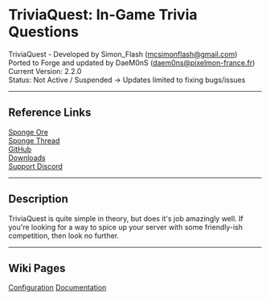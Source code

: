 # TriviaQuest: In-Game Trivia Questions

TriviaQuest - Developed by Simon_Flash (mcsimonflash@gmail.com)  
Ported to Forge and updated by DaeM0nS ([daem0ns@pixelmon-france.fr]())  
Current Version: 2.2.0  
Status: Not Active / Suspended -> Updates limited to fixing bugs/issues 

***

## Reference Links

[Sponge Ore](https://ore.spongepowered.org/Simon_Flash/TriviaQuest)   
[Sponge Thread](https://forums.spongepowered.org/t/triviaquest-question-in-game-trivia-questions-v1-2-0/18051)   
[GitHub](https://github.com/DaeM0nS/TriviaQuest/tree/Forge)  
[Downloads](https://github.com/DaeM0nS/TriviaQuest/Releases)  
[Support Discord](https://discordapp.com/invite/4wayq37)  

***

## Description

TriviaQuest is quite simple in theory, but does it's job amazingly well. If you're looking for a way to spice up your server with some friendly-ish competition, then look no further.

***

## Wiki Pages

[Configuration](https://github.com/DaeM0nS/TriviaQuest/wiki/Configuration)
[Documentation](https://github.com/DaeM0nS/TriviaQuest)

